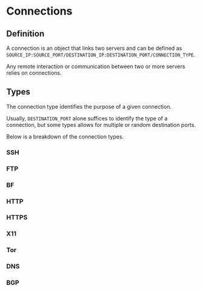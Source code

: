 # Connections

## Definition

A connection is an object that links two servers and can be defined as  `SOURCE_IP:SOURCE_PORT/DESTINATION_IP:DESTINATION_PORT/CONNECTION_TYPE`.

Any remote interaction or communication between two or more servers relies on connections.

## Types

The connection type identifies the purpose of a given connection.

Usually, `DESTINATION_PORT` alone suffices to identify the type of a connection, but some types allows for multiple or random destination ports.

Below is a breakdown of the connection types.

### SSH

### FTP

### BF

### HTTP

### HTTPS

### X11

### Tor

### DNS

### BGP